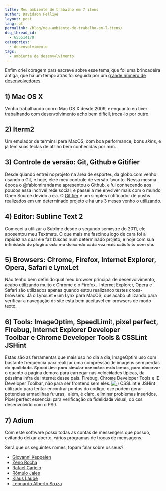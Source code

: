 ```yaml
---
title: Meu ambiente de trabalho em 7 itens
author: Davidson Fellipe
layout: post
lang: pt
permalink: /blog/meu-ambiente-de-trabalho-em-7-itens/
dsq_thread_id:
  - 655514170
categories:
  - desenvolvimento
tags:
  - ambiente de desenvolvimento
---
```

Enfim criei coragem para escreve sobre esse tema, que foi uma brincadeira antiga, que há um tempo atrás foi seguida por um [grande número de desenvolvedores][1].

[1]: https://www.google.com.br/search?q=Meu%20ambiente%20de%20trabalho%20em%207%20itens

## 1) Mac OS X

Venho trabalhando com o Mac OS X desde 2009, e enquanto eu tiver trabalhando com desenvolvimento acho bem difícil, troca-lo por outro.

## 2) Iterm2

Um emulador de terminal para MacOS, com boa performance, bons *skins*, e já tem suas teclas de atalho bem conhecidas por mim.

## 3) Controle de versão: Git, Github e Gitifier

Desde quando entrei no projeto na área de esportes, da globo.com venho usando o Git, e hoje, ele é meu controle de versão favorito. Nessa mesma época o @fabiomiranda me apresentou o Github, e fui conhecendo aos poucos essa incrível rede social, e passei a me envolver mais com o mundo Open Source devido a ela. O [Gitifier][2] é um simples notificador de pushs realizados em um determinado projeto e há uns 3 meses venho o utilizando.

 [2]: http://psionides.github.com/gitifier/

## 4) Editor: Sublime Text 2

Comecei a utilizar o Sublime desde o segundo semestre do 2011, ele aposentou meu Textmate. O que mais me fascinou logo de cara foi a rapidez na qual ele faz buscas num determinado projeto, e hoje com sua infinidade de plugins esta me deixando cada vez mais satisfeito com ele.

## 5) Browsers: Chrome, Firefox, Internet Explorer, Opera, Safari e LynxLet

Não tenho bem definido qual meu browser principal de desenvolvimento, acabo utilizando muito o Chrome e o Firefox.  Internet Explorer, Opera e Safari são utilizados apenas quando estou realizando testes cross-browsers. Já o LynxLet é um Lynx para MacOS, que acabo utilizando para verificar a navegação do site está bem aceitavel em browsers de modo texto.

## 6) Tools: ImageOptim, SpeedLimit, pixel perfect, Firebug, Internet Explorer Developer Toolbar e Chrome Developer Tools & CSSLint JSHint

Estas são as ferramentas que mais uso no dia a dia, ImageOptim uso com bastante frequencia para realizar uma compressão de imagens sem perdas de qualidade. SpeedLimit para simular conexões mais lentas, para observar o quanto a página demora para carregar nas velocidades típicas, da péssima infra de internet desse país. Firebug, Chrome Developer Tools e IE Developer Toolbar, não para ser frontend sem eles. ![;)][3] CSSLint e JSHint utilizado para tentar encontrar pontos do código, que podem gerar potencias armadilhas futuras,  além, é claro, eliminar problemas inseridos. Pixel perfect essencial para verificação da fidelidade visual, do css desenvolvido com o PSD.

 [3]: http://fellipe.com/wp-includes/images/smilies/icon_wink.gif

## 7) Adium

Com este software posso todas as contas de messengers que possuo, evitando deixar aberto, vários programas de trocas de mensagens.

Será que os seguintes nomes, topam falar sobre os seus?

*   [Giovanni Keppelen][4]
*   [Zeno Rocha][5]
*   [Rafael Caricio][6]
*   [Rômulo Jales][7]
*   [Klaus Laube][8]
*   [Leonardo Alberto Souza][9]

 [4]: http://bygiovanni.com.br
 [5]: http://blog.zenorocha.com
 [6]: http://rafaelcaricio.blogspot.com.br/
 [7]: http://romulojales.com/
 [8]: http://www.klauslaube.com.br/
 [9]: http://blog.leobetosouza.com/